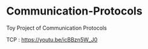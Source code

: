 # Communication-Protocols
Toy Project of Communication Protocols 

TCP : https://youtu.be/icBBzn5W_J0
